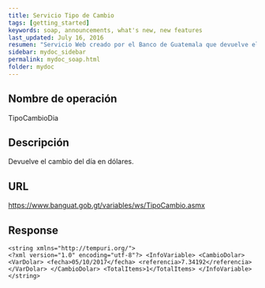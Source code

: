 ```yaml
---
title: Servicio Tipo de Cambio 
tags: [getting_started]
keywords: soap, announcements, what's new, new features
last_updated: July 16, 2016
resumen: "Servicio Web creado por el Banco de Guatemala que devuelve el Tipo de cambio en moneda extranjera"
sidebar: mydoc_sidebar
permalink: mydoc_soap.html
folder: mydoc
---
```


## Nombre de operación

TipoCambioDia

## Descripción

Devuelve el cambio del día en dólares.

## URL

https://www.banguat.gob.gt/variables/ws/TipoCambio.asmx

## Response

```yamll
<string xmlns="http://tempuri.org/">
<?xml version="1.0" encoding="utf-8"?> <InfoVariable> <CambioDolar> <VarDolar> <fecha>05/10/2017</fecha> <referencia>7.34192</referencia> </VarDolar> </CambioDolar> <TotalItems>1</TotalItems> </InfoVariable>
</string>
```

